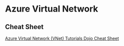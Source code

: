 # Azure Virtual Network

## Cheat Sheet

[Azure Virtual Network (VNet) Tutorials Dojo Cheat Sheet](https://tutorialsdojo.com/azure-virtual-network-vnet/)



